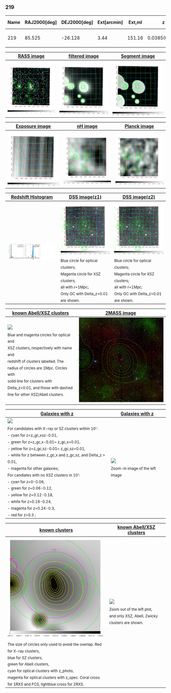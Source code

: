 <div STYLE="page-break-after: always;"></div>

### 219

|Name|RAJ2000[deg]|DEJ2000[deg] |Ext[arcmin]| Ext,ml | z | z_src| C|GC(XSZ,Delta_z<0.01)| GC(OPT,Delta_z<0.01)|GC| R_sig[arcmin] | R500[arcmin] | R500[Mpc]| CRsig[c/s] | CR500[c/s] |L500[1E44 erg/s]|F500[1E-12 erg/s/cm^2]| M500[1E14 Msun]|Tx[keV]|Cnt_sig|Beta|Rc[arcmin]|Comment|Alias|
|---|---|---|---|---|---|------|---|--------|---------|----------|---|---|---|---|---|---|---|---|---|---|---|---|---|---|
|219| 85.525| -26.128| 3.44| 151.16| 0.0385(0.005)| z1, z_xsz| B| MCXC| A, N| A, MCXC, N| 16.800| 14.806| 0.678| 0.342(0.052)| 0.336(0.051)| 0.216(0.023)| 6.263(0.677)| 0.92(0.05)| 2.06(0.07)| 171.1| 0.721(-0.060+0.082)| 4.876(-0.740+0.914)| -| k420|

|[RASS image](../image/219/219_img.pdf)|[filtered image](../image/219/219_fil.pdf)|[Segment image](../image/219/219_seg.pdf)|
|-------------------|--------------------|-------------------|
| <img src="../image/219/219_img.png" width="300">  | <img src="../image/219/219_fil.png" width="300">   | <img src="../image/219/219_seg.png" width="300">  |

|[Exposure image](../image/219/219_mex.pdf)| [nH image](../image/219/219_nh.pdf)| [Planck image](../image/219/219_p.pdf)|
|-------------------|--------------------|-------------------|
|<img src="../image/219/219_mex.png" width="300">   | <img src="../image/219/219_nh.png" width="300">    | <img src="../image/219/219_p.png" width="300"> |

|[Redshift Histogram](../image/219/219_zg.pdf) | [DSS image(z1)](../image/219/219_dss_z1.pdf)      |  [DSS image(z2)](../image/219/219_dss_z2.pdf)    |
|-------------------|--------------------|-------------------|
|<img src="../image/219/219_zg.png" width="300"> |<img src="../image/219/219_dss_z1.png" width="300"> <sub><br>Blue circle for optical clusters; <br>Magenta circle for XSZ clusters; <br>all with r=1Mpc; <br>Only GC with Delta_z<0.01 are shown. </sub>| <img src="../image/219/219_dss_z2.png" width="300"><sub><br>Blue circle for optical clusters; <br>Magenta circle for XSZ clusters; <br>all with r=1Mpc; <br>Only GC with Delta_z<0.01 are shown. </sub> |

|[known Abell/XSZ clusters](../image/219/219_m.pdf) | [2MASS image](../image/219/219_2mass.pdf)      |
|-------------------|-------------------|
|<img src=../image/219/219_m.png width="300"> <br><sub>Blue and magenta circles for optical and <br>XSZ clusters, respectively with name and <br>redshift of clusters labelled. The <br>radius of circles are 1Mpc. Circles with <br>solid line for clusters with <br>Delta_z<0.01, and those with dashed <br>line for other XSZ/Abell clusters.        </sub>|<img src="../image/219/219_2mass.png" width="300">  |

|[Galaxies with z](../image/219/219_opt_ned.pdf) |[Galaxies with z](../image/219/219_opt_ned_zoom.pdf) |
|-------------------|-------------------|
| <img src=../image/219/219_opt_ned.png width="300"> <br><sub> For candidates with X-ray or SZ clusters within 10': <br> - cyan for z<z_gc,xsz-0.01, <br> - green for z=z_gc,x-0.01~ z_gc,x+0.01, <br> - yellow for z=z_gc,sz-0.01~ z_gc,sz+0.01, <br> - white for z between z_gc,x and z_gc,sz, and Delta_z > 0.01, <br> - magenta for other galaxies; <br>For candiates with no XSZ clusters in 10': <br> - cyan for z=0-0.06, <br> - green for z=0.06-0.12, <br> - yellow for z=0.12-0.18, <br> - white for z=0.18-0.24, <br> - magenta for z=0.24-0.3, <br> - red for z>0.3 ;  </sub>|<img src=../image/219/219_opt_ned_zoom.png width="300">  <br><sub> Zoom-in image of the left image</sub>|

|[known clusters](../image/219/219_gc.pdf) |[known Abell/XSZ clusters](../image/219/219_gc_large.pdf) |
|-------------------|-------------------|
| <img src=../image/219/219_gc.png width="300"> <br><sub> The size of circles only used to avoid the overlap. Red for X-ray clusters, <br> blue for SZ clusters, <br> green for Abell clusters, <br> cyan for optical clusters with z_photo, <br> magenta for optical clusters with z_spec. Coral cross for 1RXS and FCS, lightblue cross for 2RXS. </sub>|<img src=../image/219/219_gc_large.png width="300"> <br><sub> Zoom out of the left plot, <br> and only XSZ, Abell, Zwicky clusters are shown. </sub> |



